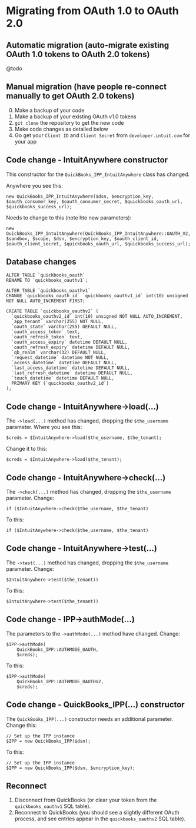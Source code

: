 
# Migrating from OAuth 1.0 to OAuth 2.0

## Automatic migration (auto-migrate existing OAuth 1.0 tokens to OAuth 2.0 tokens)

@todo

## Manual migration (have people re-connect manually to get OAuth 2.0 tokens)

0. Make a backup of your code
0. Make a backup of your existing OAuth v1.0 tokens
0. `git clone` the repository to get the new code
0. Make code changes as detailed below
0. Go get your `Client ID` and `Client Secret` from `developer.intuit.com` for your app

## Code change - IntuitAnywhere constructor

This constructor for the `QuickBooks_IPP_IntuitAnywhere` class has changed.

Anywhere you see this:

```
new QuickBooks_IPP_IntuitAnywhere($dsn, $encryption_key, $oauth_consumer_key, $oauth_consumer_secret, $quickbooks_oauth_url, $quickbooks_success_url);
```

Needs to change to this (note hte new parameters):

```
new QuickBooks_IPP_IntuitAnywhere(QuickBooks_IPP_IntuitAnywhere::OAUTH_V2, $sandbox, $scope, $dsn, $encryption_key, $oauth_client_id, $oauth_client_secret, $quickbooks_oauth_url, $quickbooks_success_url);
```

## Database changes

```
ALTER TABLE `quickbooks_oauth`
RENAME TO `quickbooks_oauthv1`;
```

```
ALTER TABLE `quickbooks_oauthv1`
CHANGE `quickbooks_oauth_id` `quickbooks_oauthv1_id` int(10) unsigned NOT NULL AUTO_INCREMENT FIRST;
```

```
CREATE TABLE `quickbooks_oauthv2` (
  `quickbooks_oauthv2_id` int(10) unsigned NOT NULL AUTO_INCREMENT,
  `app_tenant` varchar(255) NOT NULL,
  `oauth_state` varchar(255) DEFAULT NULL,
  `oauth_access_token` text,
  `oauth_refresh_token` text,
  `oauth_access_expiry` datetime DEFAULT NULL,
  `oauth_refresh_expiry` datetime DEFAULT NULL,
  `qb_realm` varchar(32) DEFAULT NULL,
  `request_datetime` datetime NOT NULL,
  `access_datetime` datetime DEFAULT NULL,
  `last_access_datetime` datetime DEFAULT NULL,
  `last_refresh_datetime` datetime DEFAULT NULL,
  `touch_datetime` datetime DEFAULT NULL,
  PRIMARY KEY (`quickbooks_oauthv2_id`)
);
```

## Code change - IntuitAnywhere->load(...)

The `->load(...)` method has changed, dropping the `$the_username` parameter. Where you see this:

```
$creds = $IntuitAnywhere->load($the_username, $the_tenant);
```

Change it to this:

 ```
$creds = $IntuitAnywhere->load($the_tenant);
```

## Code change - IntuitAnywhere->check(...)

The `->check(...)` method has changed, dropping the `$the_username` parameter. Change:

```
if ($IntuitAnywhere->check($the_username, $the_tenant)
```

To this:

```
if ($IntuitAnywhere->check($the_username, $the_tenant)
```

## Code change - IntuitAnywhere->test(...)

The `->test(...)` method has changed, dropping the `$the_username` parameter. Change:

```
$IntuitAnywhere->test($the_tenant))
```

To this:

```
$IntuitAnywhere->test($the_tenant))
```

## Code change - IPP->authMode(...)

The parameters to the `->authMode(...)` method have changed. Change:

```
$IPP->authMode(
    QuickBooks_IPP::AUTHMODE_OAUTH,
    $creds);
```

To this:

```
$IPP->authMode(
    QuickBooks_IPP::AUTHMODE_OAUTHV2,
    $creds);
```

## Code change - QuickBooks_IPP(...) constructor

The `QuickBooks_IPP(...)` constructor needs an additional parameter. Change this:

```
// Set up the IPP instance
$IPP = new QuickBooks_IPP($dsn);
```

To this:

```
// Set up the IPP instance
$IPP = new QuickBooks_IPP($dsn, $encryption_key);
```

## Reconnect

1. Disconnect from QuickBooks (or clear your token from the `quickbooks_oauthv1` SQL table).
1. Reconnect to QuickBooks (you should see a slightly different OAuth process, and see entries appear in the `quickbooks_oauthv2` SQL table).